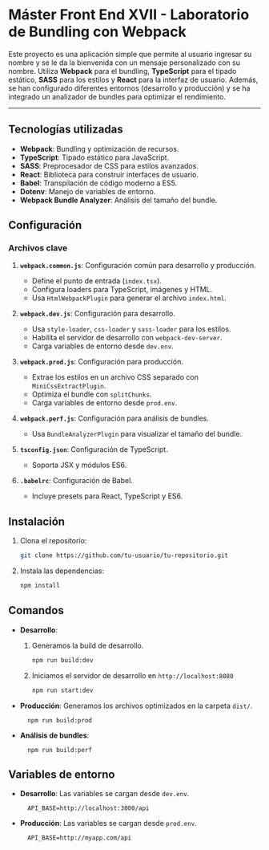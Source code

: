 # Máster Front End XVII - Laboratorio de Bundling con Webpack

Este proyecto es una aplicación simple que permite al usuario ingresar su nombre y se le da la bienvenida con un mensaje personalizado con su nombre. Utiliza **Webpack** para el bundling, **TypeScript** para el tipado estático, **SASS** para los estilos y **React** para la interfaz de usuario. Además, se han configurado diferentes entornos (desarrollo y producción) y se ha integrado un analizador de bundles para optimizar el rendimiento.

---

## Tecnologías utilizadas

- **Webpack**: Bundling y optimización de recursos.
- **TypeScript**: Tipado estático para JavaScript.
- **SASS**: Preprocesador de CSS para estilos avanzados.
- **React**: Biblioteca para construir interfaces de usuario.
- **Babel**: Transpilación de código moderno a ES5.
- **Dotenv**: Manejo de variables de entorno.
- **Webpack Bundle Analyzer**: Análisis del tamaño del bundle.

## Configuración

### Archivos clave

1. **`webpack.common.js`**: Configuración común para desarrollo y producción.

   - Define el punto de entrada (`index.tsx`).
   - Configura loaders para TypeScript, imágenes y HTML.
   - Usa `HtmlWebpackPlugin` para generar el archivo `index.html`.

2. **`webpack.dev.js`**: Configuración para desarrollo.

   - Usa `style-loader`, `css-loader` y `sass-loader` para los estilos.
   - Habilita el servidor de desarrollo con `webpack-dev-server`.
   - Carga variables de entorno desde `dev.env`.

3. **`webpack.prod.js`**: Configuración para producción.

   - Extrae los estilos en un archivo CSS separado con `MiniCssExtractPlugin`.
   - Optimiza el bundle con `splitChunks`.
   - Carga variables de entorno desde `prod.env`.

4. **`webpack.perf.js`**: Configuración para análisis de bundles.

   - Usa `BundleAnalyzerPlugin` para visualizar el tamaño del bundle.

5. **`tsconfig.json`**: Configuración de TypeScript.

   - Soporta JSX y módulos ES6.

6. **`.babelrc`**: Configuración de Babel.
   - Incluye presets para React, TypeScript y ES6.

## Instalación

1. Clona el repositorio:

   ```bash
   git clone https://github.com/tu-usuario/tu-repositorio.git
   ```

2. Instala las dependencias:

   ```bash
   npm install
   ```

## Comandos

- **Desarrollo**:

  1. Generamos la build de desarrollo.

     ```bash
     npm run build:dev
     ```

  2. Iniciamos el servidor de desarrollo en `http://localhost:8080`

     ```bash
     npm run start:dev
     ```

- **Producción**: Generamos los archivos optimizados en la carpeta `dist/`.

        npm run build:prod

- **Análisis de bundles**:

        npm run build:perf

## Variables de entorno

- **Desarrollo**: Las variables se cargan desde `dev.env`.

        API_BASE=http://localhost:3000/api

- **Producción**: Las variables se cargan desde `prod.env`.

        API_BASE=http://myapp.com/api
